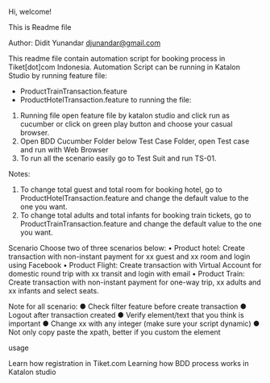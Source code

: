 Hi, welcome!

This is Readme file

Author: Didit Yunandar djunandar@gmail.com

This readme file contain automation script for booking process in Tiket[dot]com Indonesia. 
Automation Script can be running in Katalon Studio by running feature file:
- ProductTrainTransaction.feature
- ProductHotelTransaction.feature
to running the file:
1. Running file open feature file by katalon studio and click run as cucumber or click on green play button and choose your casual browser.
2. Open BDD Cucumber Folder below Test Case Folder, open Test case and run with Web Browser
3. To run all the scenario easily go to Test Suit and run TS-01.

Notes:
1.	To change total guest and total room for booking hotel, go to ProductHotelTransaction.feature
	and change the default value to the one you want.
2. 	To change total adults and total infants for booking train tickets, go to ProductTrainTransaction.feature
	and change the default value to the one you want.	


Scenario
Choose two of three scenarios below:
• Product hotel: Create transaction with non-instant payment for xx guest and xx room and
login using Facebook
• Product Flight: Create transaction with Virtual Account for domestic round trip with xx
transit and login with email
• Product Train: Create transaction with non-instant payment for one-way trip, xx adults
and xx infants and select seats.

Note for all scenario:
● Check filter feature before create transaction
● Logout after transaction created
● Verify element/text that you think is important
● Change xx with any integer (make sure your script dynamic)
● Not only copy paste the xpath, better if you custom the element

usage

Learn how registration in Tiket.com
Learning how BDD process works in Katalon studio